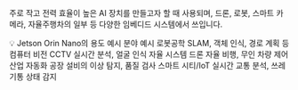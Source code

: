 주로 작고 전력 효율이 높은 AI 장치를 만들고자 할 때 사용되며, 드론, 로봇, 스마트 카메라, 자율주행차의 일부 등 다양한 임베디드 시스템에서 쓰입니다.

💡 Jetson Orin Nano의 용도 예시
분야	예시
로봇공학	SLAM, 객체 인식, 경로 계획 등
컴퓨터 비전	CCTV 실시간 분석, 얼굴 인식
자율 시스템	드론 자율 비행, 무인 차량 제어
산업 자동화	공장 설비의 이상 탐지, 품질 검사
스마트 시티/IoT	실시간 교통 분석, 쓰레기통 상태 감지

